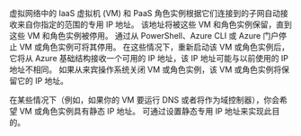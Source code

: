 虚拟网络中的 IaaS 虚拟机 (VM) 和 PaaS 角色实例根据它们连接到的子网自动接收来自你指定的范围的专用 IP 地址。 该地址将被这些 VM 和角色实例保留，直到这些 VM 和角色实例被停用。 通过从 PowerShell、Azure CLI 或 Azure 门户停止 VM 或角色实例可将其停用。 在这些情况下，重新启动该 VM 或角色实例后，它将从 Azure 基础结构接收一个可用的 IP 地址，该 IP 地址可能与以前使用的 IP 地址不相同。 如果从来宾操作系统关闭 VM 或角色实例，该 VM 或角色实例将保留它的 IP 地址。  

在某些情况下（例如，如果你的 VM 要运行 DNS 或者将作为域控制器），你会希望 VM 或角色实例具有静态 IP 地址。 可通过设置静态专用 IP 地址来实现此目的。